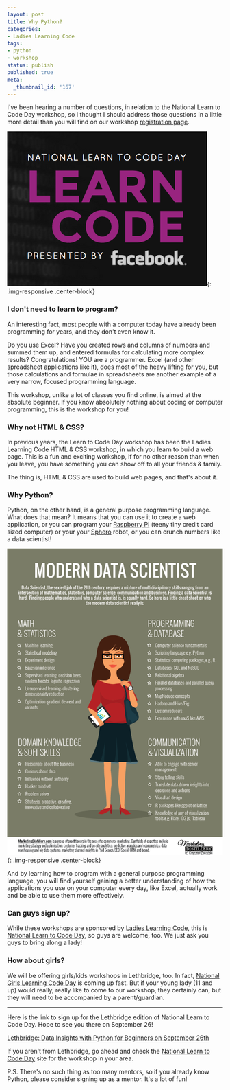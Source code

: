```yaml
---
layout: post
title: Why Python?
categories:
- Ladies Learning Code
tags:
- python
- workshop
status: publish
published: true
meta:
  _thumbnail_id: '167'
---
```


I've been hearing a number of questions, in relation to the National Learn to Code Day workshop, so I thought I should address those questions in a little more detail than you will find on our workshop 
[registration page](https://www.eventbrite.ca/e/lethbridge-data-insights-with-python-for-beginners-on-september-26th-tickets-17610786336).
      
![](/squarespace_images/static_50d2902fe4b0959a0871a12c_50d29312e4b04687d9db341b_55fc85d4e4b0347ac88d07d7_1442612693898__img.png){: .img-responsive .center-block}

### I don't need to learn to program?

An interesting fact, most people with a computer today have already been programming for years, and they don't even know it.

Do you use Excel? Have you created rows and columns of numbers and summed them up, and entered formulas for calculating more complex results?  Congratulations!  YOU are a programmer. Excel (and other spreadsheet applications like it), does most of the heavy lifting for you, but those calculations and formulae in spreadsheets are another example of a very narrow, focused programming language.

This workshop, unlike a lot of classes you find online, is aimed at the 
absolute beginner. If you know absolutely nothing about coding or computer programming, this is the workshop for you!

### Why not HTML & CSS?

In previous years, the Learn to Code Day workshop has been the Ladies Learning Code HTML & CSS workshop, in which you learn to build a web page.  This is a fun and exciting workshop, if for no other reason than when you leave, you have something you can show off to all your friends & family.

The thing is, HTML & CSS are used to build web pages, and that's about it.

### Why Python?

Python, on the other hand, is a 
general purpose programming language.  What does that mean?  It means that you can use it to create a web application, or you can program your 
[Raspberry Pi](https://www.raspberrypi.org/blog/learning-python-with-raspberry-pi/) (teeny tiny credit card sized computer) or your your 
[Sphero](https://github.com/faulkner/sphero) robot, or you can crunch numbers like a data scientist!
      
![](/squarespace_images/static_50d2902fe4b0959a0871a12c_50d29312e4b04687d9db341b_55fc861ee4b04c74c508a765_1442612767726__img.png){: .img-responsive .center-block}

And by learning how to program with a general purpose programming language, you will find yourself gaining a 
better understanding of how the applications you use on your computer every day, like Excel, actually work and be able to use them more effectively.

### Can guys sign up?

While these workshops are sponsored by 
[Ladies Learning Code](http://ladieslearningcode.com), this is 
[National Learn to Code Day](http://ladieslearningcode.com/codeday/), so guys are welcome, too.  We just ask you guys to bring along a lady!

### How about girls?

We will be offering girls/kids workshops in Lethbridge, too.  In fact, 
[National Girls Learning Code Day](http://girlslearningcodeday.com) is coming up fast.  But if your young lady (11 and up) would really, really like to come to our workshop, they certainly can, but they will need to be accompanied by a parent/guardian.

****

Here is the link to sign up for the Lethbridge edition of National Learn to Code Day.  Hope to see you there on September 26!

[Lethbridge: Data Insights with Python for Beginners on September 26th](https://www.eventbrite.ca/e/lethbridge-data-insights-with-python-for-beginners-on-september-26th-tickets-17610786336)

If you aren't from Lethbridge, go ahead and check the 
[National Learn to Code Day](http://ladieslearningcode.com/codeday/) site for the workshop in your area.

P.S. There's no such thing as too many mentors, so if you already know Python, please consider signing up as a mentor.  It's a lot of fun!
